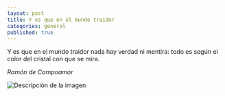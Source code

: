 ```yaml
---
layout: post
title: Y es que en el mundo traidor
categories: general
published: true
---
```


Y es que en el mundo traidor
nada hay verdad ni mentira:
todo es según el color
del cristal con que se mira.

_Ramón de Campoamor_

<image src="https://upload.wikimedia.org/wikipedia/commons/thumb/5/5c/Ramon_de_Campoamor_001.jpg/1024px-Ramon_de_Campoamor_001.jpg" alt="Descripción de la imagen">
